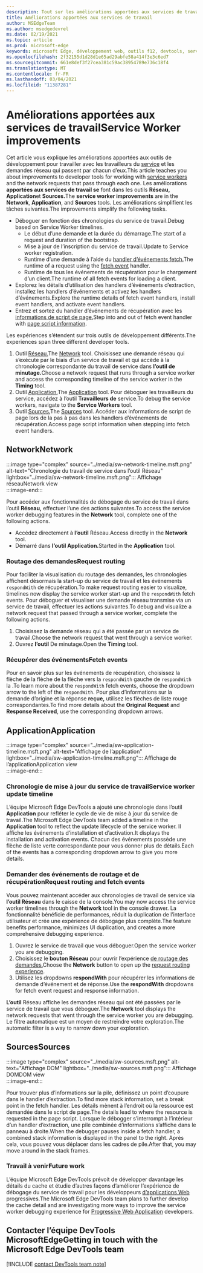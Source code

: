 ```yaml
---
description: Tout sur les améliorations apportées aux services de travail et sur l’utilisation de chacune d’elles.
title: Améliorations apportées aux services de travail
author: MSEdgeTeam
ms.author: msedgedevrel
ms.date: 02/19/2021
ms.topic: article
ms.prod: microsoft-edge
keywords: microsoft Edge, développement web, outils f12, devtools, service worker, PWA
ms.openlocfilehash: 2f32155d1d28d1e65ad29abfe58a414f3e3c6ed7
ms.sourcegitcommit: 661e8def3f27cea381c59ac38954789e736c18f4
ms.translationtype: MT
ms.contentlocale: fr-FR
ms.lasthandoff: 03/04/2021
ms.locfileid: "11387281"
---
```

# <a name="service-worker-improvements"></a><span data-ttu-id="52efa-104">Améliorations apportées aux services de travail</span><span class="sxs-lookup"><span data-stu-id="52efa-104">Service Worker improvements</span></span>  

<span data-ttu-id="52efa-105">Cet article vous explique les améliorations apportées aux outils de développement pour travailler avec les travailleurs du [service][MdnServiceWorkerApi] et les demandes réseau qui passent par chacun d’eux.</span><span class="sxs-lookup"><span data-stu-id="52efa-105">This article teaches you about improvements to developer tools for working with [service workers][MdnServiceWorkerApi] and the network requests that pass through each one.</span></span>  <span data-ttu-id="52efa-106">Les améliorations **apportées aux services de travail se** font dans les outils **Réseau,** **Application**et **Sources.**</span><span class="sxs-lookup"><span data-stu-id="52efa-106">The **service worker improvements** are in the **Network**, **Application**, and **Sources** tools.</span></span>  <span data-ttu-id="52efa-107">Les améliorations simplifient les tâches suivantes.</span><span class="sxs-lookup"><span data-stu-id="52efa-107">The improvements simplify the following tasks.</span></span>  

*   <span data-ttu-id="52efa-108">Déboguer en fonction des chronologies du service de travail.</span><span class="sxs-lookup"><span data-stu-id="52efa-108">Debug based on Service Worker timelines.</span></span>  
    *   <span data-ttu-id="52efa-109">Le début d’une demande et la durée du démarrage.</span><span class="sxs-lookup"><span data-stu-id="52efa-109">The start of a request and duration of the bootstrap.</span></span>  
    *   <span data-ttu-id="52efa-110">Mise à jour de l’inscription du service de travail.</span><span class="sxs-lookup"><span data-stu-id="52efa-110">Update to Service worker registration.</span></span>  
    *   <span data-ttu-id="52efa-111">Runtime d’une demande à l’aide du [handler d’événements fetch.][MdnFetchEvent]</span><span class="sxs-lookup"><span data-stu-id="52efa-111">The runtime of a request using the [fetch event][MdnFetchEvent] handler.</span></span>  
    *   <span data-ttu-id="52efa-112">Runtime de tous les événements de récupération pour le chargement d’un client.</span><span class="sxs-lookup"><span data-stu-id="52efa-112">The runtime of all fetch events for loading a client.</span></span>  
*   <span data-ttu-id="52efa-113">Explorez les détails d’utilisation des handlers d’événements d’extraction, installez les handlers d’événements et activez les handlers d’événements.</span><span class="sxs-lookup"><span data-stu-id="52efa-113">Explore the runtime details of fetch event handlers, install event handlers, and activate event handlers.</span></span>  
*   <span data-ttu-id="52efa-114">Entrez et sortez du handler d’événements de récupération avec les [informations de script de page.](#sources)</span><span class="sxs-lookup"><span data-stu-id="52efa-114">Step into and out of fetch event handler with [page script information](#sources).</span></span>  
    
<span data-ttu-id="52efa-115">Les expériences s’étendent sur trois outils de développement différents.</span><span class="sxs-lookup"><span data-stu-id="52efa-115">The experiences span three different developer tools.</span></span>  

1.  <span data-ttu-id="52efa-116">Outil [Réseau.](#network)</span><span class="sxs-lookup"><span data-stu-id="52efa-116">The [Network](#network) tool.</span></span>  <span data-ttu-id="52efa-117">Choisissez une demande réseau qui s’exécute par le biais d’un service de travail et qui accède à la chronologie correspondante du travail de service dans **l’outil de minutage.**</span><span class="sxs-lookup"><span data-stu-id="52efa-117">Choose a network request that runs through a service worker and access the corresponding timeline of the service worker in the **Timing** tool.</span></span>  
1.  <span data-ttu-id="52efa-118">Outil [Application.](#application)</span><span class="sxs-lookup"><span data-stu-id="52efa-118">The [Application](#application) tool.</span></span>  <span data-ttu-id="52efa-119">Pour déboguer les travailleurs du service, accédez à l’outil **Travailleurs de** service.</span><span class="sxs-lookup"><span data-stu-id="52efa-119">To debug the service workers, navigate to the **Service Workers** tool.</span></span>  
1.  <span data-ttu-id="52efa-120">Outil [Sources.](#sources)</span><span class="sxs-lookup"><span data-stu-id="52efa-120">The [Sources](#sources) tool.</span></span>  <span data-ttu-id="52efa-121">Accéder aux informations de script de page lors de la pas à pas dans les handlers d’événements de récupération.</span><span class="sxs-lookup"><span data-stu-id="52efa-121">Access page script information when stepping into fetch event handlers.</span></span>  
    
## <a name="network"></a><span data-ttu-id="52efa-122">Network</span><span class="sxs-lookup"><span data-stu-id="52efa-122">Network</span></span>  

:::image type="complex" source="../media/sw-network-timeline.msft.png" alt-text="Chronologie du travail de service dans l’outil Réseau" lightbox="../media/sw-network-timeline.msft.png":::
   <span data-ttu-id="52efa-124">Affichage réseau</span><span class="sxs-lookup"><span data-stu-id="52efa-124">Network view</span></span>  
:::image-end:::  

<span data-ttu-id="52efa-125">Pour accéder aux fonctionnalités de débogage du service de travail dans l’outil **Réseau,** effectuer l’une des actions suivantes.</span><span class="sxs-lookup"><span data-stu-id="52efa-125">To access the service worker debugging features in the **Network** tool, complete one of the following actions.</span></span>  

*   <span data-ttu-id="52efa-126">Accédez directement à **l’outil** Réseau.</span><span class="sxs-lookup"><span data-stu-id="52efa-126">Access directly in the **Network** tool.</span></span>  
*   <span data-ttu-id="52efa-127">Démarré dans **l’outil Application.**</span><span class="sxs-lookup"><span data-stu-id="52efa-127">Started in the **Application** tool.</span></span>  
    
### <a name="request-routing"></a><span data-ttu-id="52efa-128">Routage des demandes</span><span class="sxs-lookup"><span data-stu-id="52efa-128">Request routing</span></span>  

<span data-ttu-id="52efa-129">Pour faciliter la visualisation du routage des demandes, les chronologies affichent désormais la start-up du service de travail et les événements `respondWith` de récupération.</span><span class="sxs-lookup"><span data-stu-id="52efa-129">To make request routing easier to visualize, timelines now display the service worker start-up and the `respondWith` fetch events.</span></span>  <span data-ttu-id="52efa-130">Pour déboguer et visualiser une demande réseau transmise via un service de travail, effectuer les actions suivantes.</span><span class="sxs-lookup"><span data-stu-id="52efa-130">To debug and visualize a network request that passed through a service worker, complete the following actions.</span></span>  

1.  <span data-ttu-id="52efa-131">Choisissez la demande réseau qui a été passée par un service de travail.</span><span class="sxs-lookup"><span data-stu-id="52efa-131">Choose the network request that went through a service worker.</span></span>  
1.  <span data-ttu-id="52efa-132">Ouvrez **l’outil** De minutage.</span><span class="sxs-lookup"><span data-stu-id="52efa-132">Open the **Timing** tool.</span></span>  
    
### <a name="fetch-events"></a><span data-ttu-id="52efa-133">Récupérer des événements</span><span class="sxs-lookup"><span data-stu-id="52efa-133">Fetch events</span></span>  

<span data-ttu-id="52efa-134">Pour en savoir plus sur les événements de récupération, choisissez la flèche de la flèche de la flèche vers la `respondWith` gauche de `respondWith` la .</span><span class="sxs-lookup"><span data-stu-id="52efa-134">To learn more about the `respondWith` fetch events, choose the dropdown arrow to the left of the `respondWith`.</span></span>  <span data-ttu-id="52efa-135">Pour plus d’informations  sur la demande d’origine et la réponse **reçue,** utilisez les flèches de liste rouge correspondantes.</span><span class="sxs-lookup"><span data-stu-id="52efa-135">To find more details about the **Original Request** and **Response Received**, use the corresponding dropdown arrows.</span></span>  

## <a name="application"></a><span data-ttu-id="52efa-136">Application</span><span class="sxs-lookup"><span data-stu-id="52efa-136">Application</span></span>  

:::image type="complex" source="../media/sw-application-timeline.msft.png" alt-text="Affichage de l’application" lightbox="../media/sw-application-timeline.msft.png":::
   <span data-ttu-id="52efa-138">Affichage de l’application</span><span class="sxs-lookup"><span data-stu-id="52efa-138">Application view</span></span>  
:::image-end:::  

### <a name="service-worker-update-timeline"></a><span data-ttu-id="52efa-139">Chronologie de mise à jour du service de travail</span><span class="sxs-lookup"><span data-stu-id="52efa-139">Service worker update timeline</span></span>  

<span data-ttu-id="52efa-140">L’équipe Microsoft Edge DevTools a ajouté une chronologie dans l’outil **Application** pour refléter le cycle de vie de mise à jour du service de travail.</span><span class="sxs-lookup"><span data-stu-id="52efa-140">The Microsoft Edge DevTools team added a timeline in the **Application** tool to reflect the update lifecycle of the service worker.</span></span>  <span data-ttu-id="52efa-141">Il affiche les événements d’installation et d’activation.</span><span class="sxs-lookup"><span data-stu-id="52efa-141">It displays the installation and activation events.</span></span>  <span data-ttu-id="52efa-142">Chacun des événements possède une flèche de liste verte correspondante pour vous donner plus de détails.</span><span class="sxs-lookup"><span data-stu-id="52efa-142">Each of the events has a corresponding dropdown arrow to give you more details.</span></span>  

### <a name="request-routing-and-fetch-events"></a><span data-ttu-id="52efa-143">Demander des événements de routage et de récupération</span><span class="sxs-lookup"><span data-stu-id="52efa-143">Request routing and fetch events</span></span>  

<span data-ttu-id="52efa-144">Vous pouvez maintenant accéder aux chronologies de travail de service via **l’outil Réseau** dans le caisse de la console.</span><span class="sxs-lookup"><span data-stu-id="52efa-144">You may now access the service worker timelines through the **Network** tool in the console drawer.</span></span>  <span data-ttu-id="52efa-145">La fonctionnalité bénéficie de performances, réduit la duplication de l’interface utilisateur et crée une expérience de débogage plus complète.</span><span class="sxs-lookup"><span data-stu-id="52efa-145">The feature benefits performance, minimizes UI duplication, and creates a more comprehensive debugging experience.</span></span>  

1.  <span data-ttu-id="52efa-146">Ouvrez le service de travail que vous déboguer.</span><span class="sxs-lookup"><span data-stu-id="52efa-146">Open the service worker you are debugging.</span></span>  
1.  <span data-ttu-id="52efa-147">Choisissez le **bouton Réseau** pour ouvrir l’expérience [de routage des demandes.](#network)</span><span class="sxs-lookup"><span data-stu-id="52efa-147">Choose the **Network** button to open up the [request routing experience](#network).</span></span>  
1.  <span data-ttu-id="52efa-148">Utilisez les dropdowns **respondWith** pour récupérer les informations de demande d’événement et de réponse.</span><span class="sxs-lookup"><span data-stu-id="52efa-148">Use the **respondWith** dropdowns for fetch event request and response information.</span></span>  

<span data-ttu-id="52efa-149">**L’outil** Réseau affiche les demandes réseau qui ont été passées par le service de travail que vous déboguer.</span><span class="sxs-lookup"><span data-stu-id="52efa-149">The **Network** tool displays the network requests that went through the service worker you are debugging.</span></span>  <span data-ttu-id="52efa-150">Le filtre automatique est un moyen de restreindre votre exploration.</span><span class="sxs-lookup"><span data-stu-id="52efa-150">The automatic filter is a way to narrow down your exploration.</span></span>

## <a name="sources"></a><span data-ttu-id="52efa-151">Sources</span><span class="sxs-lookup"><span data-stu-id="52efa-151">Sources</span></span>  

:::image type="complex" source="../media/sw-sources.msft.png" alt-text="Affichage DOM" lightbox="../media/sw-sources.msft.png":::
   <span data-ttu-id="52efa-153">Affichage DOM</span><span class="sxs-lookup"><span data-stu-id="52efa-153">DOM view</span></span>  
:::image-end:::  

<span data-ttu-id="52efa-154">Pour trouver plus d’informations sur la pile, définissez un point d’coupure dans le handler d’extraction.</span><span class="sxs-lookup"><span data-stu-id="52efa-154">To find more stack information, set a break point in the fetch handler.</span></span>  <span data-ttu-id="52efa-155">Les détails mènent à l’endroit où la ressource est demandée dans le script de page.</span><span class="sxs-lookup"><span data-stu-id="52efa-155">The details lead to where the resource is requested in the page script.</span></span>  <span data-ttu-id="52efa-156">Lorsque le débogger s’interrompt à l’intérieur d’un handler d’extraction, une pile combinée d’informations s’affiche dans le panneau à droite.</span><span class="sxs-lookup"><span data-stu-id="52efa-156">When the debugger pauses inside a fetch handler, a combined stack information is displayed in the panel to the right.</span></span>  <span data-ttu-id="52efa-157">Après cela, vous pouvez vous déplacer dans les cadres de pile.</span><span class="sxs-lookup"><span data-stu-id="52efa-157">After that, you may move around in the stack frames.</span></span>  

### <a name="future-work"></a><span data-ttu-id="52efa-158">Travail à venir</span><span class="sxs-lookup"><span data-stu-id="52efa-158">Future work</span></span>  

<span data-ttu-id="52efa-159">L’équipe Microsoft Edge DevTools prévoit de développer davantage les détails du cache et étudie d’autres façons d’améliorer l’expérience de débogage du service de travail pour les développeurs [d’applications Web][MdnProgressiveWebApps] progressives.</span><span class="sxs-lookup"><span data-stu-id="52efa-159">The Microsoft Edge DevTools team plans to further develop the cache detail and are investigating more ways to improve the service worker debugging experience for [Progressive Web Application][MdnProgressiveWebApps] developers.</span></span>  

## <a name="getting-in-touch-with-the-microsoft-edge-devtools-team"></a><span data-ttu-id="52efa-160">Contacter l’équipe DevTools MicrosoftEdge</span><span class="sxs-lookup"><span data-stu-id="52efa-160">Getting in touch with the Microsoft Edge DevTools team</span></span>  

[!INCLUDE [contact DevTools team note](../includes/contact-devtools-team-note.md)]  

<!-- links -->  

[MdnFetchEvent]: https://developer.mozilla.org/docs/Web/API/FetchEvent "FetchEvent | MDN"  
[MdnProgressiveWebApps]: https://developer.mozilla.org/docs/Web/Progressive_web_apps "Applications web progressives (P PWA) | MDN"  
[MdnServiceWorkerApi]: https://developer.mozilla.org/docs/Web/API/Service_Worker_API "Service Worker API | MDN"  
